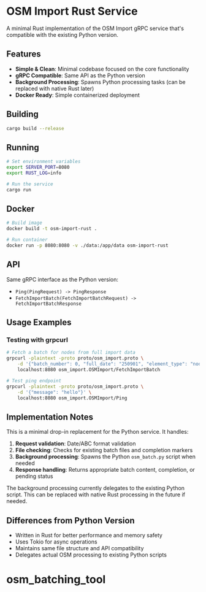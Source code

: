 # OSM Import Rust Service

A minimal Rust implementation of the OSM Import gRPC service that's compatible with the existing Python version.

## Features

- **Simple & Clean**: Minimal codebase focused on the core functionality
- **gRPC Compatible**: Same API as the Python version
- **Background Processing**: Spawns Python processing tasks (can be replaced with native Rust later)
- **Docker Ready**: Simple containerized deployment

## Building

```bash
cargo build --release
```

## Running

```bash
# Set environment variables
export SERVER_PORT=8080
export RUST_LOG=info

# Run the service
cargo run
```

## Docker

```bash
# Build image
docker build -t osm-import-rust .

# Run container
docker run -p 8080:8080 -v ./data:/app/data osm-import-rust
```

## API

Same gRPC interface as the Python version:

- `Ping(PingRequest) -> PingResponse`
- `FetchImportBatch(FetchImportBatchRequest) -> FetchImportBatchResponse`

## Usage Examples

### Testing with grpcurl

```bash
# Fetch a batch for nodes from full import data
grpcurl -plaintext -proto proto/osm_import.proto \
    -d '{"batch_number": 0, "full_date": "250901", "element_type": "node"}' \
    localhost:8080 osm_import.OSMImport/FetchImportBatch

# Test ping endpoint
grpcurl -plaintext -proto proto/osm_import.proto \
    -d '{"message": "hello"}' \
    localhost:8080 osm_import.OSMImport/Ping
```

## Implementation Notes

This is a minimal drop-in replacement for the Python service. It handles:

1. **Request validation**: Date/ABC format validation
2. **File checking**: Checks for existing batch files and completion markers
3. **Background processing**: Spawns the Python `osm_batch.py` script when needed
4. **Response handling**: Returns appropriate batch content, completion, or pending status

The background processing currently delegates to the existing Python script. This can be replaced with native Rust processing in the future if needed.

## Differences from Python Version

- Written in Rust for better performance and memory safety
- Uses Tokio for async operations
- Maintains same file structure and API compatibility
- Delegates actual OSM processing to existing Python scripts
# osm_batching_tool
